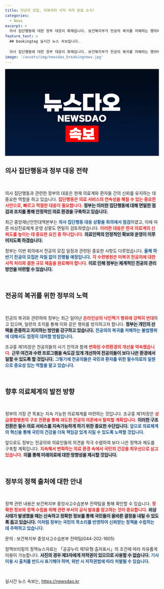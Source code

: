 ```yaml
---
title: 전공의 모집, 미복귀자 사직 처리 완료 소식!
categories:
  - News
excerpt: >
  의사 집단행동에 대한 정부 대응이 화제입니다. 보건복지부가 전공의 복귀를 저해하는 행위에 엄정 대응하겠다고 밝혔고, 변화된 수련환경 개선을 약속했습니다. 의료계의 미래와 국민 건강을 위한 중대한 결정이 기대됩니다!
feature_text: >
  ## bookingtag 실시간 뉴스 속보입니다.

  의사 집단행동에 대한 정부 대응이 화제입니다. 보건복지부가 전공의 복귀를 저해하는 행위에 엄정 대응하겠다고 밝혔고, 변화된 수련환경 개선을 약속했습니다. 의료계의 미래와 국민 건강을 위한 중대한 결정이 기대됩니다!
image: '/assets/img/newsdao_breakingnews.jpg'
---
```


<p><img src="/assets/img/newsdao_breakingnews.jpg" alt="bookingtag 속보" /></p>

<h2 data-ke-size="size26">의사 집단행동과 정부 대응 전략</h2>

<p data-ke-size="size16">&nbsp;</p>

<p>의사 집단행동과 관련한 정부의 대응은 현재 의료계와 환자들 간의 신뢰를 유지하는 데 중요한 역할을 하고 있습니다. <b><span style="color: #ee2323;">집단행동은 의료 서비스의 연속성을 해칠 수 있는 중요한 사안으로, 빠르고 적절한 대응이 필요합니다.</span></b> <b><span style="background-color: #21538527;">정부는 이러한 집단행동에 대해 면밀한 점검과 조치를 통해 안정적인 의료 환경을 구축하고 있습니다.</span></b> </p>

<p>최근 중앙재난안전대책본부는 <b><span style="color: #1a5490;">의사 집단행동 대응 상황을 회의에서 점검</span></b>하였고, 이에 따른 비상진료체계 운영 상황도 면밀히 검토하였습니다. <b><span style="color: #ee2323;">이러한 대응은 한국 의료계의 신뢰도를 높이는 데 중요한 요인 중 하나입니다.</span></b> <b><span style="background-color: #21538527;">의료인력의 안정적인 확보와 운영이 이루어지도록 하겠습니다.</span></b> </p>

<p>정부는 이번 회의에서 전공의 모집 일정과 관련된 중요한 사항도 다루었습니다. <b><span style="color: #1a5490;">올해 하반기 전공의 모집은 차질 없이 진행될 예정입니다.</span></b> <b><span style="color: #ee2323;">각 수련병원은 미복귀 전공의에 대한 사직 처리와 결원 규모 제출을 완료해야 합니다.</span></b> <b><span style="background-color: #21538527;">이로 인해 정부는 체계적인 전공의 관리 방안을 마련할 수 있습니다.</span></b> </p>

<p data-ke-size="size16">&nbsp;</p>

<h2 data-ke-size="size26">전공의 복귀를 위한 정부의 노력</h2>

<p data-ke-size="size16">&nbsp;</p>

<p>전공의 복귀와 관련하여 정부는 최근 일어난 <b><span style="color: #ee2323;">온라인상의 낙인찍기 행위에 강력히 반대</span></b>하고 있으며, 일련의 조치를 통해 이와 같은 행위를 방지하고자 합니다. <b><span style="background-color: #21538527;">정부는 개인의 선택을 존중하고 지지하는 방안을 강구하고 있습니다.</span></b> <b><span style="color: #1a5490;">전공의의 복귀를 저해하는 불법행위에 대해서도 엄정히 대처할 방침입니다.</span></b> </p>

<p>조규홍 제1차장은 전공의들의 사기 진작과 함께 <b><span style="color: #ee2323;">변화된 수련환경의 개선을 약속했습니다.</span></b> <b><span style="background-color: #21538527;">근무 여건과 수련 프로그램을 속도감 있게 개선하여 전공의들이 보다 나은 환경에서 일할 수 있도록 할 것입니다.</span></b> <b><span style="color: #1a5490;">그렇기에 전공의들은 국민과 환자를 위한 필수의료의 일원으로 중요성 있는 역할을 맡고 있습니다.</span></b> </p>

<p data-ke-size="size16">&nbsp;</p>

<h2 data-ke-size="size26">향후 의료체계의 발전 방향</h2>

<p data-ke-size="size16">&nbsp;</p>

<p>정부의 가장 큰 목표는 지속 가능한 의료체계를 마련하는 것입니다. 조규홍 제1차장은 <b><span style="color: #ee2323;">상급종합병원의 구조 전환을 통해 과도한 전공의 의존에서 탈피할 계획입니다.</span></b> <b><span style="background-color: #21538527;">이러한 구조 전환은 필수 의료 서비스를 지속가능하게 하기 위한 중요한 수단입니다.</span></b> <b><span style="color: #1a5490;">앞으로 의료체계의 혁신을 통해 국민의 건강을 더욱 책임감 있게 지킬 수 있도록 노력할 것입니다.</span></b> </p>

<p>앞으로도 정부는 전공의와 의료인들의 의견을 적극 수렴하여 보다 나은 정책과 제도를 구축할 계획입니다. <b><span style="color: #ee2323;">지속해서 변화하는 의료 환경 속에서 국민의 건강을 최우선으로 삼고 있습니다.</span></b> <b><span style="background-color: #21538527;">이를 통해 미래의료에 대한 방향성을 제시할 것입니다.</span></b> </p>

<p data-ke-size="size16">&nbsp;</p>

<h2 data-ke-size="size26">정부의 정책 출처에 대한 안내</h2>

<p data-ke-size="size16">&nbsp;</p>

<p>정책 관련 내용은 보건복지부 중앙사고수습본부 전략팀을 통해 확인할 수 있습니다. <b><span style="color: #ee2323;">정확한 정보와 정책 수립을 위해 관련 부서의 공식 발표를 참고하는 것이 중요합니다.</span></b> <b><span style="background-color: #21538527;">비상사태가 발생했을 때는 신속하고 정확한 정보를 통해 국민들이 올바른 결정을 내릴 수 있도록 돕고 있습니다.</span></b> <b><span style="color: #1a5490;">이처럼 정부는 국민의 목소리를 반영하여 신뢰받는 정책을 수립하는 데 주력하고 있습니다.</span></b> </p>

<p>문의 : 보건복지부 중앙사고수습본부 전략팀(044-202-1605)</p>

<p>정책브리핑의 정책뉴스자료는 「공공누리 제1유형:출처표시」의 조건에 따라 자유롭게 이용이 가능합니다. <b><span style="background-color: #21538527;">사진의 경우 제3자에게 저작권이 있으므로 사용할 수 없습니다.</span></b> <b><span style="color: #1a5490;">기사 이용 시 출처를 반드시 표기해야 하며, 위반 시 저작권법에 따라 처벌될 수 있습니다.</span></b>  </p>

<p data-ke-size="size16">&nbsp;</p>
실시간 뉴스 속보는, <a href="https://newsdao.kr" rel="dofollow">https://newsdao.kr</a>


